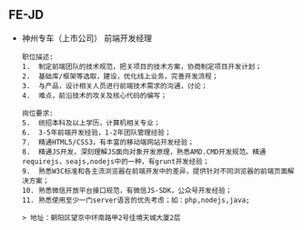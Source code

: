 ## FE-JD

<ul>
  <li>
    神州专车（上市公司）
    前端开发经理

    职位描述:
    1.	制定前端团队的技术规范，把关项目的技术方案，协商制定项目开发计划；
    2.	基础库/框架等选取，建设，优化线上业务，完善开发流程；
    3.	与产品，设计相关人员进行前端技术需求的沟通，讨论；
    4.	难点，前沿技术的攻关及核心代码的编写；
    
    岗位要求:
    5.	统招本科及以上学历，计算机相关专业；
    6.	3-5年前端开发经验，1-2年团队管理经验；
    7.	精通HTML5/CSS3，有丰富的移动端网站开发经验；
    8.	精通JS开发，深刻理解JS面向对象开发原理，熟悉AMD.CMD开发规范。精通requirejs，seajs,nodejs中的一种，有grunt开发经验；
    9.	熟悉W3C标准和各主流浏览器在前端开发中的差异，提供针对不同浏览器的前端页面解决方案；
    10.	熟悉微信开放平台接口规范，有微信JS-SDK，公众号开发经验；
    11.	熟悉使用至少一门server语言的优先考虑；如：php,nodejs,java;
    
    > 地址：朝阳区望京中环南路甲2号佳境天城大厦2层
  </li>
</ul>

